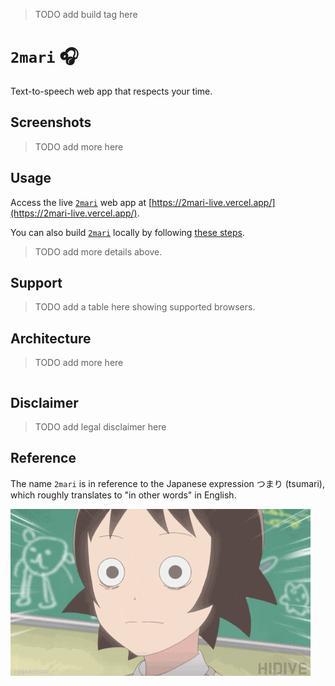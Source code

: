 > TODO add build tag here

# `2mari` 🎧

Text-to-speech web app that respects your time.

## Screenshots

> TODO add more here

## Usage

Access the live [`2mari`](https://github.com/gongahkia/2mari) web app at [https://2mari-live.vercel.app/](https://2mari-live.vercel.app/).

You can also build [`2mari`](https://github.com/gongahkia/2mari) locally by following [these steps](./src/README.md).

> TODO add more details above.

## Support

> TODO add a table here showing supported browsers.

## Architecture

> TODO add more here

```mermaid

```

## Disclaimer

> TODO add legal disclaimer here

## Reference

The name `2mari` is in reference to the Japanese expression つまり (tsumari), which roughly translates to "in other words" in English. 

![](./asset/logo/wait.gif)